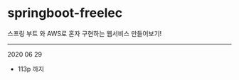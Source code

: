 # springboot-freelec
스프링 부트 와 AWS로 혼자 구현하는 웹서비스 만들어보기!

---------------------------------------------------------------------------------------------------------------------------------------------------------- 
2020 06 29  

- 113p 까지
